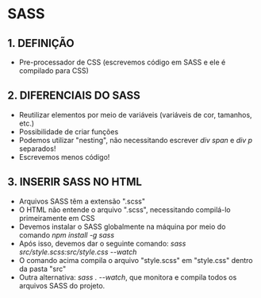 # SASS

## 1. DEFINIÇÃO

- Pre-processador de CSS (escrevemos código em SASS e ele é compilado para CSS)

## 2. DIFERENCIAIS DO SASS

- Reutilizar elementos por meio de variáveis (variáveis de cor, tamanhos, etc.)
- Possibilidade de criar funções
- Podemos utilizar "nesting", não necessitando escrever _div span_ e _div p_ separados!
- Escrevemos menos código!

## 3. INSERIR SASS NO HTML

- Arquivos SASS têm a extensão ".scss"
- O HTML não entende o arquivo ".scss", necessitando compilá-lo primeiramente em CSS
- Devemos instalar o SASS globalmente na máquina por meio do comando _npm install -g sass_
- Após isso, devemos dar o seguinte comando: _sass src/style.scss:src/style.css --watch_
- O comando acima compila o arquivo "style.scss" em "style.css" dentro da pasta "src"
- Outra alternativa: _sass . --watch_, que monitora e compila todos os arquivos SASS do projeto.
